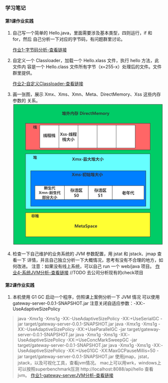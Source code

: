 ### 学习笔记
#### 第1课作业实践
1. 自己写一个简单的 Hello.java，里面需要涉及基本类型，四则运行，if 和 for，然后
  自己分析一下对应的字节码，有问题群里讨论。

    [作业1-字节码分析-查看链接](./code/homework/%E4%BD%9C%E4%B8%9A1-%E5%AD%97%E8%8A%82%E7%A0%81%E5%88%86%E6%9E%90.md)

2. 自定义一个 Classloader，加载一个 Hello.xlass 文件，执行 hello 方法，此文件内
  容是一个 Hello.class 文件所有字节（x=255-x）处理后的文件。文件群里提供。

    [作业2-自定义Classloader-查看链接](./code/homework/MyClassLoader.java)

3. 画一张图，展示 Xmx、Xms、Xmn、Meta、DirectMemory、Xss 这些内存参数的
  关系。
  ![内存参数图](./code/homework/%E4%BD%9C%E4%B8%9A3-%E5%86%85%E5%AD%98%E5%8F%82%E6%95%B0%E5%85%B3%E7%B3%BB%E5%9B%BE.png)

4. 检查一下自己维护的业务系统的 JVM 参数配置，用 jstat 和 jstack、jmap 查看一下
  详情，并且自己独立分析一下大概情况，思考有没有不合理的地方，如何改进。
  注意：如果没有线上系统，可以自己 run 一个 web/java 项目。
    [作业4-系统JVM分析-查看链接](./code/homework/%E4%BD%9C%E4%B8%9A4-%E7%B3%BB%E7%BB%9FJVM%E5%88%86%E6%9E%90.md)
  //TODO 去公司分析现有的check项目

#### 第2课作业实践
1. 本机使用 G1 GC 启动一个程序，仿照课上案例分析一下 JVM 情况 
  可以使用gateway-server-0.0.1-SNAPSHOT.jar 注意关闭自适应参数：-XX:-UseAdaptiveSizePolicy 
  > java -Xmx1g -Xms1g -XX:-UseAdaptiveSizePolicy -XX:+UseSerialGC -jar target/gateway-server-0.0.1-SNAPSHOT.jar 
  > java -Xmx1g -Xms1g -XX:-UseAdaptiveSizePolicy -XX:+UseParallelGC -jar target/gateway-server-0.0.1-SNAPSHOT.jar 
  > java -Xmx1g -Xms1g -XX:-UseAdaptiveSizePolicy -XX:+UseConcMarkSweepGC -jar target/gateway-server-0.0.1-SNAPSHOT.jar 
  > java -Xmx1g -Xms1g -XX:-UseAdaptiveSizePolicy -XX:+UseG1GC -XX:MaxGCPauseMillis=50 -jar target/gateway-server-0.0.1-SNAPSHOT.jar 
  使用jmap，jstat，jstack，以及可视化工具，查看jvm情况。 mac上可以用wrk，windows上可以按照superbenchmark压测 http://localhost:8088/api/hello 查看jvm。
    [作业1-gateway-serverJVM分析-查看链接](./code/homework/%E4%BD%9C%E4%B8%9A4-%E7%B3%BB%E7%BB%9FJVM%E5%88%86%E6%9E%90.md)